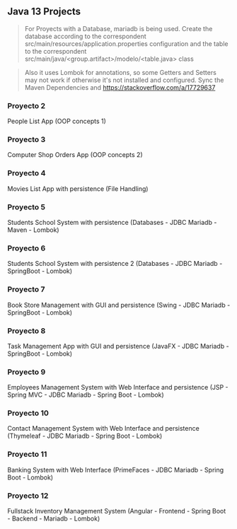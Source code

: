 
## Java 13 Projects

> For Proyects with a Database, mariadb is being used. 
Create the database according to the correspondent 
src/main/resources/application.properties configuration 
and the table to the correspondent 
src/main/java/<group.artifact>/modelo/<table.java> class  

> Also it uses Lombok for annotations, so some Getters and Setters may not work 
if otherwise it's not installed and configured. Sync the Maven Dependencies and 
https://stackoverflow.com/a/17729637


### Proyecto 2

People List App 
(OOP concepts 1)

### Proyecto 3

Computer Shop Orders App 
(OOP concepts 2)

### Proyecto 4

Movies List App with persistence 
(File Handling)

### Proyecto 5

Students School System with persistence 
(Databases - JDBC Mariadb - Maven - Lombok)

### Proyecto 6

Students School System with persistence 2 
(Databases - JDBC Mariadb - SpringBoot - Lombok)

### Proyecto 7

Book Store Management with GUI and persistence 
(Swing - JDBC Mariadb - SpringBoot - Lombok)

### Proyecto 8

Task Management App with GUI and persistence 
(JavaFX - JDBC Mariadb - SpringBoot - Lombok)

### Proyecto 9

Employees Management System with Web Interface and persistence 
(JSP - Spring MVC - JDBC Mariadb - Spring Boot - Lombok)

### Proyecto 10

Contact Management System with Web Interface and persistence 
(Thymeleaf - JDBC Mariadb - Spring Boot - Lombok)

### Proyecto 11

Banking System with Web Interface
(PrimeFaces - JDBC Mariadb - Spring Boot - Lombok)

### Proyecto 12

Fullstack Inventory Management System
(Angular - Frontend - Spring Boot - Backend - Mariadb - Lombok)
